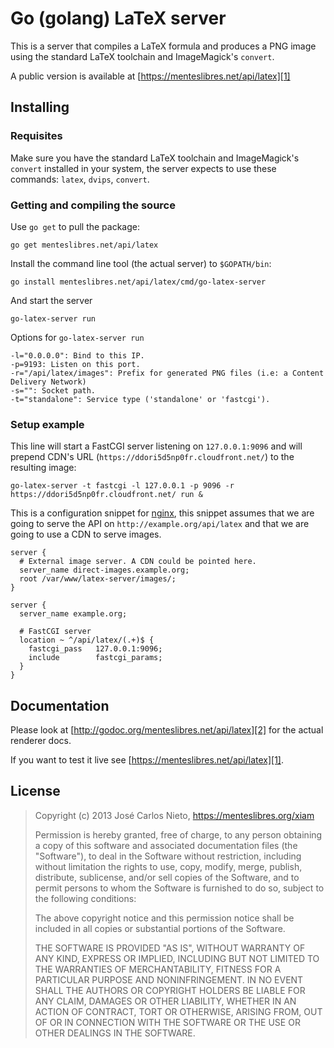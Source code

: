# Go (golang) LaTeX server

This is a server that compiles a LaTeX formula and produces a PNG image using
the standard LaTeX toolchain and ImageMagick's `convert`.

A public version is available at [https://menteslibres.net/api/latex][1]

## Installing

### Requisites

Make sure you have the standard LaTeX toolchain and ImageMagick's `convert`
installed in your system, the server expects to use these commands: `latex`,
`dvips`, `convert`.

### Getting and compiling the source

Use `go get` to pull the package:

```
go get menteslibres.net/api/latex
```

Install the command line tool (the actual server) to `$GOPATH/bin`:

```
go install menteslibres.net/api/latex/cmd/go-latex-server
```

And start the server

```
go-latex-server run
```

Options for `go-latex-server run`

```
-l="0.0.0.0": Bind to this IP.
-p=9193: Listen on this port.
-r="/api/latex/images": Prefix for generated PNG files (i.e: a Content Delivery Network)
-s="": Socket path.
-t="standalone": Service type ('standalone' or 'fastcgi').
```

### Setup example

This line will start a FastCGI server listening on `127.0.0.1:9096` and will
prepend CDN's URL (`https://ddori5d5np0fr.cloudfront.net/`) to the resulting
image:

```
go-latex-server -t fastcgi -l 127.0.0.1 -p 9096 -r https://ddori5d5np0fr.cloudfront.net/ run &
```

This is a configuration snippet for [nginx](http://nginx.org), this snippet
assumes that we are going to serve the API on `http://example.org/api/latex`
and that we are going to use a CDN to serve images.

```
server {
  # External image server. A CDN could be pointed here.
  server_name direct-images.example.org;
  root /var/www/latex-server/images/;
}

server {
  server_name example.org;

  # FastCGI server
  location ~ ^/api/latex/(.+)$ {
    fastcgi_pass   127.0.0.1:9096;
    include        fastcgi_params;
  }
}
```

## Documentation

Please look at [http://godoc.org/menteslibres.net/api/latex][2] for the
actual renderer docs.

If you want to test it live see [https://menteslibres.net/api/latex][1].

## License

> Copyright (c) 2013 José Carlos Nieto, https://menteslibres.org/xiam
>
> Permission is hereby granted, free of charge, to any person obtaining
> a copy of this software and associated documentation files (the
> "Software"), to deal in the Software without restriction, including
> without limitation the rights to use, copy, modify, merge, publish,
> distribute, sublicense, and/or sell copies of the Software, and to
> permit persons to whom the Software is furnished to do so, subject to
> the following conditions:
>
> The above copyright notice and this permission notice shall be
> included in all copies or substantial portions of the Software.
>
> THE SOFTWARE IS PROVIDED "AS IS", WITHOUT WARRANTY OF ANY KIND,
> EXPRESS OR IMPLIED, INCLUDING BUT NOT LIMITED TO THE WARRANTIES OF
> MERCHANTABILITY, FITNESS FOR A PARTICULAR PURPOSE AND
> NONINFRINGEMENT. IN NO EVENT SHALL THE AUTHORS OR COPYRIGHT HOLDERS BE
> LIABLE FOR ANY CLAIM, DAMAGES OR OTHER LIABILITY, WHETHER IN AN ACTION
> OF CONTRACT, TORT OR OTHERWISE, ARISING FROM, OUT OF OR IN CONNECTION
> WITH THE SOFTWARE OR THE USE OR OTHER DEALINGS IN THE SOFTWARE.

[1]: https://menteslibres.net/api/latex
[2]: http://godoc.org/menteslibres.net/api/latex
